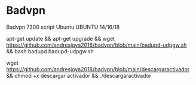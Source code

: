 # Badvpn
Badvpn 7300 script Ubuntu
 UBUNTU 14/16/18
 
apt-get update && apt-get upgrade && wget https://github.com/andresjoya2018/badvpn/blob/main/badupd-udpgw.sh && bash badupd badupd-udpgw.sh

wget https://github.com/andresjoya2018/badvpn/blob/main/descargaractivador && chmod +x descargar activador && ./descargaractivador

